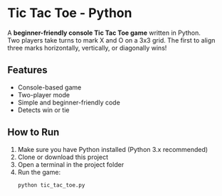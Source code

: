 # Tic Tac Toe - Python

A **beginner-friendly console Tic Tac Toe game** written in Python.  
Two players take turns to mark X and O on a 3x3 grid. The first to align three marks horizontally, vertically, or diagonally wins!

## Features
- Console-based game
- Two-player mode
- Simple and beginner-friendly code
- Detects win or tie

## How to Run
1. Make sure you have Python installed (Python 3.x recommended)
2. Clone or download this project
3. Open a terminal in the project folder
4. Run the game:
   ```bash
   python tic_tac_toe.py